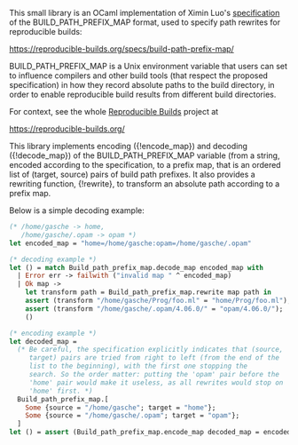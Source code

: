 This small library is an OCaml implementation of Ximin Luo's
[specification](https://reproducible-builds.org/specs/build-path-prefix-map/)
of the BUILD_PATH_PREFIX_MAP format, used to specify path rewrites for
reproducible builds:

<https://reproducible-builds.org/specs/build-path-prefix-map/>

BUILD_PATH_PREFIX_MAP is a Unix environment variable that users can
set to influence compilers and other build tools (that respect the
proposed specification) in how they record absolute paths to the build
directory, in order to enable reproducible build results from
different build directories.

For context, see the whole [Reproducible
Builds](https://reproducible-builds.org/) project at

  <https://reproducible-builds.org/>

This library implements encoding ({!encode_map}) and decoding
({!decode_map}) of the BUILD_PATH_PREFIX_MAP variable (from a string,
encoded according to the specification, to a prefix map, that is an
ordered list of (target, source) pairs of build path prefixes. It also
provides a rewriting function, {!rewrite}, to transform an absolute
path according to a prefix map.

Below is a simple decoding example:

```ocaml
(* /home/gasche -> home,
   /home/gasche/.opam -> opam *)
let encoded_map = "home=/home/gasche:opam=/home/gasche/.opam"

(* decoding example *)
let () = match Build_path_prefix_map.decode_map encoded_map with
  | Error err -> failwith ("invalid map " ^ encoded_map)
  | Ok map ->
    let transform path = Build_path_prefix_map.rewrite map path in
    assert (transform "/home/gasche/Prog/foo.ml" = "home/Prog/foo.ml");
    assert (transform "/home/gasche/.opam/4.06.0/" = "opam/4.06.0/");
    ()

(* encoding example *)
let decoded_map =
  (* Be careful, the specification explicitly indicates that (source,
     target) pairs are tried from right to left (from the end of the
     list to the beginning), with the first one stopping the
     search. So the order matter: putting the 'opam' pair before the
     'home' pair would make it useless, as all rewrites would stop on
     'home' first. *)
  Build_path_prefix_map.[
    Some {source = "/home/gasche"; target = "home"};
    Some {source = "/home/gasche/.opam"; target = "opam"};
  ]
let () = assert (Build_path_prefix_map.encode_map decoded_map = encoded_map)
```
